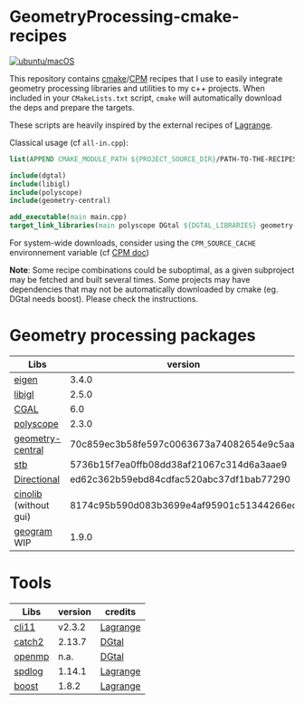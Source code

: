 # GeometryProcessing-cmake-recipes
[![ubuntu/macOS](https://github.com/dcoeurjo/GeomProc-cmake-recipes/actions/workflows/cmake-multi-platform.yml/badge.svg)](https://github.com/dcoeurjo/GeomProc-cmake-recipes/actions/workflows/cmake-multi-platform.yml)

This repository contains [cmake](cmake.org)/[CPM](https://github.com/cpm-cmake/CPM.cmake) recipes that I use to easily integrate geometry processing libraries and utilities to my c++ projects.
When included in your `CMakeLists.txt` script, `cmake` will automatically download the deps and prepare the targets.


These scripts are heavily inspired by the external recipes of [Lagrange](https://opensource.adobe.com/lagrange-docs/).

Classical usage (cf `all-in.cpp`):
```cmake
list(APPEND CMAKE_MODULE_PATH ${PROJECT_SOURCE_DIR}/PATH-TO-THE-RECIPES)

include(dgtal)
include(libigl)
include(polyscope)
include(geometry-central)

add_executable(main main.cpp)
target_link_libraries(main polyscope DGtal ${DGTAL_LIBRARIES} geometry-central igl::core)
```
For system-wide downloads, consider using the `CPM_SOURCE_CACHE` environnement variable (cf [CPM doc](https://github.com/cpm-cmake/CPM.cmake?tab=readme-ov-file#CPM_SOURCE_CACHE))


**Note**: Some recipe combinations could be suboptimal, as a given subproject may be fetched and built several times. Some projects may have dependencies that may not be automatically downloaded by cmake (eg. DGtal needs boost). Please check the instructions.


# Geometry processing packages
Libs | version | credits
-----|-------- | -----
[eigen](https://eigen.tuxfamily.org) |3.4.0 | [Lagrange](https://opensource.adobe.com/lagrange-docs/)
[libigl](https://libigl.github.io) | 2.5.0 | [Lagrange](https://opensource.adobe.com/lagrange-docs/)
[CGAL](https://cgal.org) | 6.0 | 
[polyscope](polyscope.run) | 2.3.0 | 
[geometry-central](https://geometry-central.net) | 70c859ec3b58fe597c0063673a74082654e9c5aa |
[stb](https://github.com/nothings/stb) | 5736b15f7ea0ffb08dd38af21067c314d6a3aae9 | [Lagrange](https://opensource.adobe.com/lagrange-docs/)
[Directional](https://avaxman.github.io/Directional/)| ed62c362b59ebd84cdfac520abc37df1bab77290 | 
[cinolib](https://github.com/mlivesu/cinolib) (without gui)|8174c95b590d083b3699e4af95901c51344266ec | 
[geogram](https://github.com/BrunoLevy/geogram) WIP| 1.9.0 | 


# Tools
Libs | version| credits
-----|--------|  --- 
[cli11](https://cliutils.github.io/CLI11/book/)| v2.3.2 | [Lagrange](https://opensource.adobe.com/lagrange-docs/)
[catch2](https://github.com/catchorg/Catch2)| 2.13.7 | [DGtal](https://dgtal.org)
[openmp](openmp.org)| n.a.| [DGtal](https://dgtal.org) 
[spdlog](https://github.com/gabime/spdlog) | 1.14.1 |[Lagrange](https://opensource.adobe.com/lagrange-docs/)
[boost](https://boost.org) | 1.8.2 |[Lagrange](https://opensource.adobe.com/lagrange-docs/)
